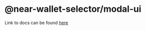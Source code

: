 # @near-wallet-selector/modal-ui

Link to docs can be found [here](https://docs.near.org/tools/near-wallet-selector/modal-ui)

